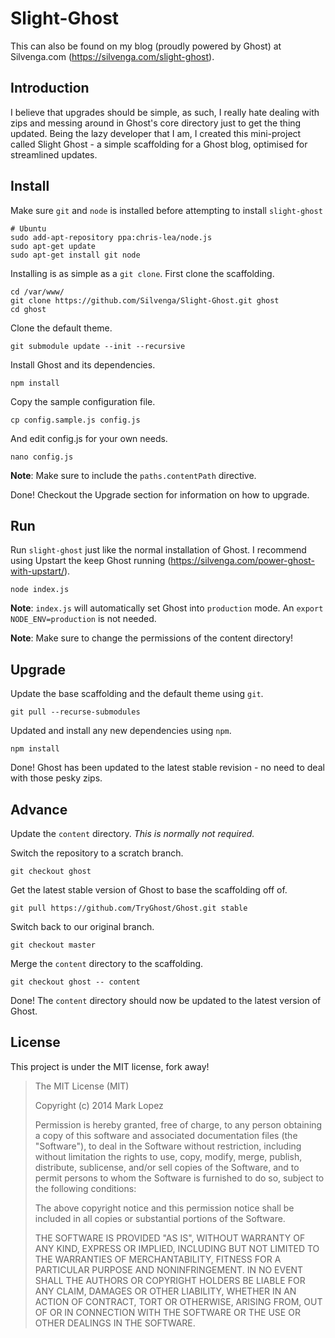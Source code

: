 # Slight-Ghost

This can also be found on my blog (proudly powered by Ghost) at Silvenga.com (https://silvenga.com/slight-ghost). 

## Introduction 

I believe that upgrades should be simple, as such, I really hate dealing with zips and messing around in Ghost's core directory just to get the thing updated. Being the lazy developer that I am, I created this mini-project called Slight Ghost - a simple scaffolding for a Ghost blog, optimised for streamlined updates. 

## Install

Make sure `git` and `node` is installed before attempting to install `slight-ghost`
```
# Ubuntu
sudo add-apt-repository ppa:chris-lea/node.js 
sudo apt-get update
sudo apt-get install git node
```
Installing is as simple as a `git clone`. First clone the scaffolding.
```
cd /var/www/ 
git clone https://github.com/Silvenga/Slight-Ghost.git ghost
cd ghost
```
Clone the default theme. 
```
git submodule update --init --recursive
```
Install Ghost and its dependencies.
```
npm install

```
Copy the sample configuration file. 
```
cp config.sample.js config.js

```
And edit config.js for your own needs. 
```
nano config.js
```
**Note**: Make sure to include the `paths.contentPath` directive. 

Done! Checkout the Upgrade section for information on how to upgrade. 

## Run

Run `slight-ghost` just like the normal installation of Ghost. I recommend using Upstart the keep Ghost running (https://silvenga.com/power-ghost-with-upstart/).
```
node index.js
```
**Note**:  `index.js` will automatically set Ghost into `production` mode. An `export NODE_ENV=production` is not needed. 

**Note**: Make sure to change the permissions of the content directory!

## Upgrade

Update the base scaffolding and the default theme using `git`.
```
git pull --recurse-submodules
```
Updated and install any new dependencies using `npm`.
```
npm install
```
Done! Ghost has been updated to the latest stable revision - no need to deal with those pesky zips. 

## Advance

Update the `content` directory.  *This is normally not required.* 

Switch the repository to a scratch branch. 
```
git checkout ghost
```
Get the latest stable version of Ghost to base the scaffolding off of. 
```
git pull https://github.com/TryGhost/Ghost.git stable
```
Switch back to our original branch. 
```
git checkout master
```
Merge the `content` directory to the scaffolding. 
```
git checkout ghost -- content
```
Done! The `content` directory should now be updated to the latest version of Ghost. 

## License

This project is under the MIT license, fork away!

> The MIT License (MIT)
> 
> Copyright (c) 2014 Mark Lopez
> 
> Permission is hereby granted, free of charge, to any person obtaining
> a copy of this software and associated documentation files (the
> "Software"), to deal in the Software without restriction, including
> without limitation the rights to use, copy, modify, merge, publish,
> distribute, sublicense, and/or sell copies of the Software, and to
> permit persons to whom the Software is furnished to do so, subject to
> the following conditions:
> 
> The above copyright notice and this permission notice shall be
> included in all copies or substantial portions of the Software.
> 
> THE SOFTWARE IS PROVIDED "AS IS", WITHOUT WARRANTY OF ANY KIND,
> EXPRESS OR IMPLIED, INCLUDING BUT NOT LIMITED TO THE WARRANTIES OF
> MERCHANTABILITY, FITNESS FOR A PARTICULAR PURPOSE AND NONINFRINGEMENT.
> IN NO EVENT SHALL THE AUTHORS OR COPYRIGHT HOLDERS BE LIABLE FOR ANY
> CLAIM, DAMAGES OR OTHER LIABILITY, WHETHER IN AN ACTION OF CONTRACT,
> TORT OR OTHERWISE, ARISING FROM, OUT OF OR IN CONNECTION WITH THE
> SOFTWARE OR THE USE OR OTHER DEALINGS IN THE SOFTWARE.

